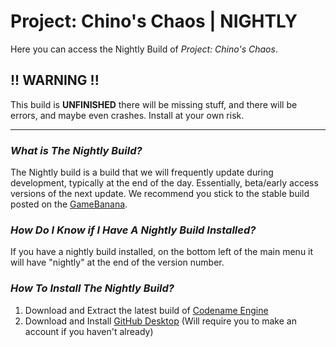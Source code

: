 # Project: Chino's Chaos | NIGHTLY
Here you can access the Nightly Build of *Project: Chino's Chaos*.

## !! WARNING !!
This build is **UNFINISHED** there will be missing stuff, and there will be errors, and maybe even crashes. Install at your own risk.

---

### *What is The Nightly Build?*
The Nightly build is a build that we will frequently update during development, typically at the end of the day. Essentially, beta/early access versions of the next update. We recommend you stick to the stable build posted on the [GameBanana](https://gamebanana.com/mods/545648).

### *How Do I Know if I Have A Nightly Build Installed?*
If you have a nightly build installed, on the bottom left of the main menu it will have "nightly" at the end of the version number.

### *How To Install The Nightly Build?*
1. Download and Extract the latest build of [Codename Engine](https://github.com/CodenameCrew/CodenameEngine)
2. Download and Install [GitHub Desktop](https://github.com/apps/desktop) (Will require you to make an account if you haven't already)
